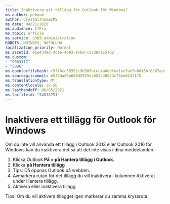 ```yaml
---
title: Inaktivera ett tillägg för Outlook för Windows?
ms.author: pebaum
author: CrystalThomasMS
ms.date: 04/21/2020
ms.audience: ITPro
ms.topic: article
ms.service: o365-administration
ROBOTS: NOINDEX, NOFOLLOW
localization_priority: Normal
ms.assetid: 01e4349d-4c16-4d93-9cbd-c5739d1c5762
ms.custom:
- "9003117"
- "5896"
ms.openlocfilehash: c5f76ce38552c9b305acec4a8ddfea1ee7ae5a0016bf8c67aed1d7e7c2c3449b
ms.sourcegitcommit: b5f7da89a650d2915dc652449623c78be6247175
ms.translationtype: MT
ms.contentlocale: sv-SE
ms.lasthandoff: 08/05/2021
ms.locfileid: "54038751"
---
```

# <a name="turn-an-add-in-off-for-outlook-for-windows"></a>Inaktivera ett tillägg för Outlook för Windows

Om du inte vill använda ett tillägg i Outlook 2013 eller Outlook 2016 för Windows kan du inaktivera det så att det inte visas i dina meddelanden.  

1. Klicka Outlook **På > på Hantera tillägg i Outlook.**
2. Klicka  **på Hantera tillägg**
3. Tips: Då öppnas Outlook på webben.
4. Avmarkera rutan för det tillägg du vill  inaktivera i kolumnen Aktiverat under Hantera tillägg.
5. Aktivera eller inaktivera tillägg

Tips! Om du vill aktivera tillägget igen markerar du samma kryssruta.
